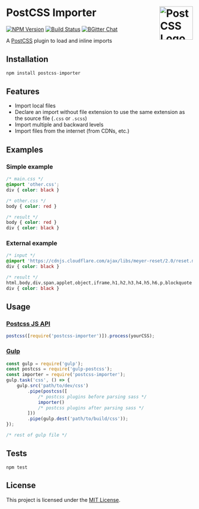 # PostCSS Importer [<img src="https://postcss.github.io/postcss/logo.svg" alt="PostCSS Logo" width="90" height="90" align="right">](https://github.com/postcss/postcss)
[![NPM Version](https://img.shields.io/npm/v/postcss-importer.svg)](https://www.npmjs.com/package/postcss-importer)
[![Build Status](https://travis-ci.org/arpadHegedus/postcss-importer.svg?branch=master)](https://travis-ci.org/arpadHegedus/postcss-importer)
[![BGitter Chat](https://img.shields.io/badge/chat-gitter-blue.svg)](https://gitter.im/postcss/postcss)

A [PostCSS](https://github.com/postcss/postcss) plugin to load and inline imports


## Installation

```js
npm install postcss-importer
```

## Features
* Import local files
* Declare an import without file extension to use the same extension as the source file (```.css``` or ```.scss```)
* Import multiple and backward levels
* Import files from the internet (from CDNs, etc.)

## Examples

### Simple example

```css
/* main.css */
@import 'other.css';
div { color: black }
```
```css
/* other.css */
body { color: red }
```
```css
/* result */
body { color: red }
div { color: black }
```

### External example

```css
/* input */
@import 'https://cdnjs.cloudflare.com/ajax/libs/meyer-reset/2.0/reset.min.css';
div { color: black }
```
```css
/* result */
html,body,div,span,applet,object,iframe,h1,h2,h3,h4,h5,h6,p,blockquote,pre,a,abbr,acronym,address,big,cite,code,del,dfn,em,img,ins,kbd,q,s,samp,small,strike,strong,sub,sup,tt,var,b,u,i,center,dl,dt,dd,ol,ul,li,fieldset,form,label,legend,table,caption,tbody,tfoot,thead,tr,th,td,article,aside,canvas,details,embed,figure,figcaption,footer,header,hgroup,menu,nav,output,ruby,section,summary,time,mark,audio,video{margin:0;padding:0;border:0;font-size:100%;font:inherit;vertical-align:baseline}article,aside,details,figcaption,figure,footer,header,hgroup,menu,nav,section{display:block}body{line-height:1}ol,ul{list-style:none}blockquote,q{quotes:none}blockquote:before,blockquote:after,q:before,q:after{content:'';content:none}table{border-collapse:collapse;border-spacing:0}
div { color: black }
```


## Usage

### [Postcss JS API](https://github.com/postcss/postcss#js-api)

```js
postcss([require('postcss-importer')]).process(yourCSS);
```

### [Gulp](https://github.com/gulpjs/gulp)

```js
const gulp = require('gulp');
const postcss = require('gulp-postcss');
const importer = require('postcss-importer');
gulp.task('css', () => {
    gulp.src('path/to/dev/css')
        .pipe(postcss([
            /* postcss plugins before parsing sass */
            importer()
            /* postcss plugins after parsing sass */
        ]))
        .pipe(gulp.dest('path/to/build/css'));
});

/* rest of gulp file */
```

## Tests

```
npm test
```

## License
This project is licensed under the [MIT License](./LICENSE).
